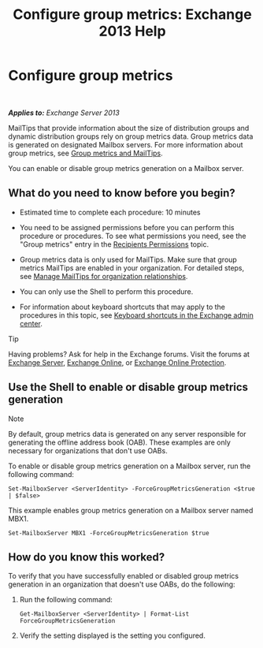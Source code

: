﻿---
title: 'Configure group metrics: Exchange 2013 Help'
TOCTitle: Configure group metrics
ms:assetid: 76ccd6a7-e2ec-42f4-9ab3-e8cc257ac896
ms:mtpsurl: https://technet.microsoft.com/en-us/library/JJ649327(v=EXCHG.150)
ms:contentKeyID: 49318502
ms.date: 12/09/2016
mtps_version: v=EXCHG.150
---

# Configure group metrics

 

_**Applies to:** Exchange Server 2013_


MailTips that provide information about the size of distribution groups and dynamic distribution groups rely on group metrics data. Group metrics data is generated on designated Mailbox servers. For more information about group metrics, see [Group metrics and MailTips](group-metrics-and-https://docs.microsoft.com/en-us/exchange/clients-and-mobile-in-exchange-online/mailtips/mailtips).

You can enable or disable group metrics generation on a Mailbox server.

## What do you need to know before you begin?

  - Estimated time to complete each procedure: 10 minutes

  - You need to be assigned permissions before you can perform this procedure or procedures. To see what permissions you need, see the "Group metrics" entry in the [Recipients Permissions](recipients-permissions-exchange-2013-help.md) topic.

  - Group metrics data is only used for MailTips. Make sure that group metrics MailTips are enabled in your organization. For detailed steps, see [Manage MailTips for organization relationships](https://docs.microsoft.com/en-us/exchange/clients-and-mobile-in-exchange-online/mailtips/manage-mailtips-for-organization-relationships).

  - You can only use the Shell to perform this procedure.

  - For information about keyboard shortcuts that may apply to the procedures in this topic, see [Keyboard shortcuts in the Exchange admin center](keyboard-shortcuts-in-the-exchange-admin-center-exchange-online-protection-help.md).


> [!TIP]
> Having problems? Ask for help in the Exchange forums. Visit the forums at <A href="https://go.microsoft.com/fwlink/p/?linkid=60612">Exchange Server</A>, <A href="https://go.microsoft.com/fwlink/p/?linkid=267542">Exchange Online</A>, or <A href="https://go.microsoft.com/fwlink/p/?linkid=285351">Exchange Online Protection</A>.



## Use the Shell to enable or disable group metrics generation


> [!NOTE]
> By default, group metrics data is generated on any server responsible for generating the offline address book (OAB). These examples are only necessary for organizations that don't use OABs.



To enable or disable group metrics generation on a Mailbox server, run the following command:

    Set-MailboxServer <ServerIdentity> -ForceGroupMetricsGeneration <$true | $false>

This example enables group metrics generation on a Mailbox server named MBX1.

    Set-MailboxServer MBX1 -ForceGroupMetricsGeneration $true

## How do you know this worked?

To verify that you have successfully enabled or disabled group metrics generation in an organization that doesn't use OABs, do the following:

1.  Run the following command:
    
        Get-MailboxServer <ServerIdentity> | Format-List ForceGroupMetricsGeneration

2.  Verify the setting displayed is the setting you configured.

